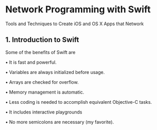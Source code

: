 # Network Programming with Swift
Tools and Techniques to Create iOS and OS X Apps that Network

## 1. Introduction to Swift

Some of the benefits of Swift are

• It is fast and powerful.

• Variables are always initialized before usage.

• Arrays are checked for overflow.

• Memory management is automatic.

• Less coding is needed to accomplish equivalent Objective-C tasks.

• It includes interactive playgrounds

• No more semicolons are necessary (my favorite).


